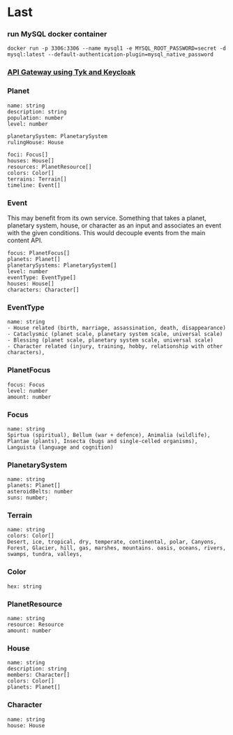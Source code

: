 # Last

### run MySQL docker container
```
docker run -p 3306:3306 --name mysql1 -e MYSQL_ROOT_PASSWORD=secret -d mysql:latest --default-authentication-plugin=mysql_native_password
```

### [API Gateway using Tyk and Keycloak](https://tyk.io/docs/tyk-developer-portal/keycloak-dcr/)

### Planet
```
name: string
description: string
population: number
level: number

planetarySystem: PlanetarySystem
rulingHouse: House

foci: Focus[]
houses: House[]
resources: PlanetResource[]
colors: Color[]
terrains: Terrain[]
timeline: Event[]
```

### Event
This may benefit from its own service. Something that takes a planet, planetary system, house, or character as an input and associates an event  with the given conditions. This would decouple events from the main content API.
```
focus: PlanetFocus[]
planets: Planet[]
planetarySystems: PlanetarySystem[]
level: number
eventType: EventType[]
houses: House[]
characters: Character[]
```

### EventType
```
name: string
- House related (birth, marriage, assassination, death, disappearance)
- Cataclysmic (planet scale, planetary system scale, universal scale)
- Blessing (planet scale, planetary system scale, universal scale)
- Character related (injury, training, hobby, relationship with other characters),
```

### PlanetFocus
```
focus: Focus
level: number
amount: number
```

### Focus
```
name: string
Spirtua (spiritual), Bellum (war + defence), Animalia (wildlife), Plantae (plants), Insecta (bugs and single-celled organisms), Languista (language and cognition)
```

### PlanetarySystem
```
name: string
planets: Planet[]
asteroidBelts: number
suns: number;
```

### Terrain
```
name: string
colors: Color[]
Desert, ice, tropical, dry, temperate, continental, polar, Canyons, Forest, Glacier, hill, gas, marshes, mountains. oasis, oceans, rivers, swamps, tundra, valleys,
```

### Color
```
hex: string
```

### PlanetResource
```
name: string
resource: Resource
amount: number
```

### House
```
name: string
description: string
members: Character[]
colors: Color[]
planets: Planet[]
```

### Character
```
name: string
house: House
```

